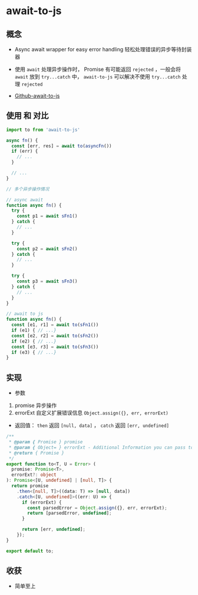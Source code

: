 # await-to-js

## 概念

- Async await wrapper for easy error handling 轻松处理错误的异步等待封装器

- 使用 `await` 处理异步操作时， Promise 有可能返回 `rejected` ，一般会将 `await` 放到 `try...catch` 中，
`await-to-js` 可以解决不使用 `try...catch` 处理 `rejected` 

- [Github-await-to-js](https://github.com/scopsy/await-to-js)

## 使用 和 对比

```js
import to from 'await-to-js'

async fn() {
  const [err, res] = await to(asyncFn())
  if (err) {
    // ...
  }

  // ...
}

// 多个异步操作情况

// async await
function async fn() {
  try {
    const p1 = await sFn1()
  } catch {
    // ...
  }

  try {
    const p2 = await sFn2()
  } catch {
    // ...
  }

  try {
    const p3 = await sFn3()
  } catch {
    // ...
  }
}

// await to js
function async fn() {
  const [e1, r1] = await to(sFn1())
  if (e1) { // ...}
  const [e2, r2] = await to(sFn2())
  if (e2) { // ...}
  const [e3, r3] = await to(sFn3())
  if (e3) { // ...}
}

```

## 实现

- 参数  

1. promise 异步操作
2. errorExt 自定义扩展错误信息 `Object.assign({}, err, errorExt)`

- 返回值： `then` 返回 `[null, data]` ， `catch` 返回 `[err, undefined]`

```ts
/**
 * @param { Promise } promise
 * @param { Object= } errorExt - Additional Information you can pass to the err object 自定义扩展错误信息
 * @return { Promise }
 */
export function to<T, U = Error> (
  promise: Promise<T>,
  errorExt?: object
): Promise<[U, undefined] | [null, T]> {
  return promise
    .then<[null, T]>((data: T) => [null, data])
    .catch<[U, undefined]>((err: U) => {
      if (errorExt) {
        const parsedError = Object.assign({}, err, errorExt);
        return [parsedError, undefined];
      }

      return [err, undefined];
    });
}

export default to;
```

## 收获

- 简单至上 